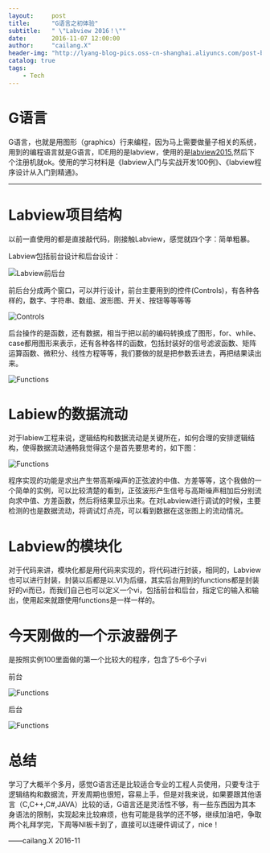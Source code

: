 ```yaml
---
layout:     post
title:      "G语言之初体验"
subtitle:   " \"Labview 2016！\""
date:       2016-11-07 12:00:00
author:     "cailang.X"
header-img: "http://lyang-blog-pics.oss-cn-shanghai.aliyuncs.com/post-bg-2016/11-7/2016-11-07-post-bg.jpg?x-oss-process=image"
catalog: true
tags:
    - Tech
---
```



# G语言

G语言，也就是用图形（graphics）行来编程，因为马上需要做量子相关的系统，用到的编程语言就是G语言，IDE用的是labview，使用的是[labview2015](http://download.ni.com/evaluation/labview/ekit/other/downloader/2016LV-WinChn_downloader.exe
),然后下个注册机就ok。使用的学习材料是《labview入门与实战开发100例》、《labview程序设计从入门到精通》。

---

# Labview项目结构

以前一直使用的都是直接敲代码，刚接触Labview，感觉就四个字：简单粗暴。

Labview包括前台设计和后台设计：

![Labview前后台](http://lyang-blog-pics.oss-cn-shanghai.aliyuncs.com/post-bg-2016/11-7/pic1.png?x-oss-process=image")

前后台分成两个窗口，可以并行设计，前台主要用到的控件(Controls)，有各种各样的，数字、字符串、数组、波形图、开关、按钮等等等等

![Controls](http://lyang-blog-pics.oss-cn-shanghai.aliyuncs.com/post-bg-2016/11-7/pic2.png?x-oss-process=image")

后台操作的是函数，还有数据，相当于把以前的编码转换成了图形，for、while、case都用图形来表示，还有各种各样的函数，包括封装好的信号滤波函数、矩阵运算函数、微积分、线性方程等等，我们要做的就是把参数丢进去，再把结果读出来。

![Functions](http://lyang-blog-pics.oss-cn-shanghai.aliyuncs.com/post-bg-2016/11-7/pic3.png?x-oss-process=image")

# Labiew的数据流动

对于labiew工程来说，逻辑结构和数据流动是关键所在，如何合理的安排逻辑结构，使得数据流动通畅我觉得这个是首先要思考的，如下图：

![Functions](http://lyang-blog-pics.oss-cn-shanghai.aliyuncs.com/post-bg-2016/11-7/pic4.png?x-oss-process=image")

程序实现的功能是求出产生带高斯噪声的正弦波的中值、方差等等，这个我做的一个简单的实例，可以比较清楚的看到，正弦波形产生信号与高斯噪声相加后分别流向求中值、方差函数，然后将结果显示出来。在对Labview进行调试的时候，主要检测的也是数据流动，将调试灯点亮，可以看到数据在这张图上的流动情况。

# Labview的模块化

对于代码来讲，模块化都是用代码来实现的，将代码进行封装，相同的，Labview也可以进行封装，封装以后都是以.VI为后缀，其实后台用到的functions都是封装好的vi而已，而我们自己也可以定义一个vi，包括前台和后台，指定它的输入和输出，使用起来就跟使用functions是一样一样的。

# 今天刚做的一个示波器例子

是按照实例100里面做的第一个比较大的程序，包含了5-6个子vi

前台

![Functions](http://lyang-blog-pics.oss-cn-shanghai.aliyuncs.com/post-bg-2016/11-7/pic5.png?x-oss-process=image")

后台

![Functions](http://lyang-blog-pics.oss-cn-shanghai.aliyuncs.com/post-bg-2016/11-7/pic6.png?x-oss-process=image")

# 总结

学习了大概半个多月，感觉G语言还是比较适合专业的工程人员使用，只要专注于逻辑结构和数据流，开发周期也很短，容易上手，但是对我来说，如果要跟其他语言（C,C++,C#,JAVA）比较的话，G语言还是灵活性不够，有一些东西因为其本身语法的限制，实现起来比较麻烦，也有可能是我学的还不够，继续加油吧，争取两个礼拜学完，下周等NI板卡到了，直接可以连硬件调试了，nice！

——cailang.X 2016-11
